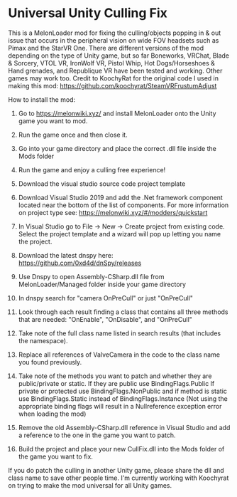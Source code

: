 # Universal Unity Culling Fix
This is a MelonLoader mod for fixing the culling/objects popping in & out issue that occurs in the peripheral vision on wide FOV headsets such as Pimax and the StarVR One. There are different versions of the mod depending on the type of Unity game, but so far Boneworks, VRChat, Blade & Sorcery, VTOL VR, IronWolf VR, Pistol Whip, Hot Dogs/Horseshoes & Hand grenades, and Republique VR have been tested and working. Other games may work too. Credit to KoochyRat for the original code I used in making this mod: https://github.com/koochyrat/SteamVRFrustumAdjust

How to install the mod: 
1. Go to https://melonwiki.xyz/ and install MelonLoader onto the Unity game you want to mod. 
2. Run the game once and then close it. 
3. Go into your game directory and place the correct .dll file inside the Mods folder
4. Run the game and enjoy a culling free experience! 


1. Download the visual studio source code project template
2. Download Visual Studio 2019 and add the .Net framework component located near the bottom of the list of components. For more information on project type see: https://melonwiki.xyz/#/modders/quickstart
3. In Visual Studio go to File -> New -> Create project from existing code. Select the project template and a wizard will pop up letting you name the project.
4. Download the latest dnspy here: https://github.com/0xd4d/dnSpy/releases
5. Use Dnspy to open Assembly-CSharp.dll file from MelonLoader/Managed folder inside your game directory
6. In dnspy search for "camera OnPreCull" or just "OnPreCull"
7. Look through each result finding a class that contains all three methods that are needed: "OnEnable", "OnDisable", and "OnPreCull" 
8. Take note of the full class name listed in search results (that includes the namespace). 
9. Replace all references of ValveCamera in the code to the class name you found previously.
10. Take note of the methods you want to patch and whether they are public/private or static. If they are public use BindingFlags.Public  If private or protected use BindingFlags.NonPublic and if method is static use BindingFlags.Static instead of BindingFlags.Instance (Not using the appropriate binding flags will result in a Nullreference exception error when loading the mod)
11. Remove the old Assembly-CSharp.dll reference in Visual Studio and add a reference to the one in the game you want to patch.
12. Build the project and place your new CullFix.dll into the Mods folder of the game you want to fix.

If you do patch the culling in another Unity game, please share the dll and class name to save other people time. I'm currently working with Koochyrat on trying to make the mod universal for all Unity games.
